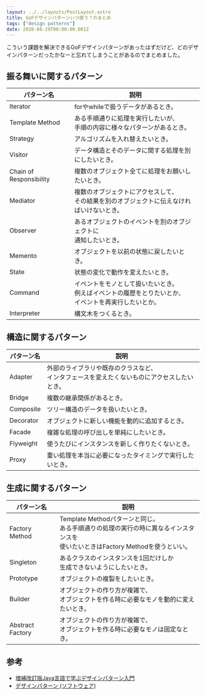 ```yaml
---
layout: ../../layouts/PostLayout.astro
title: GoFデザインパターンいつ使う？のまとめ
tags: ["design patterns"]
date: 2020-08-29T00:00:00.001Z
---
```


こういう課題を解決できるGoFデザインパターンがあったはずだけど、どのデザインパターンだったかなーと忘れてしまうことがあるのでまとめました。

## 振る舞いに関するパターン

|パターン名|説明|
--|--
|Iterator       |forやwhileで扱うデータがあるとき。|
|Template Method        |ある手順通りに処理を実行したいが、<br>手順の内容に様々なパターンがあるとき。|
|Strategy               |アルゴリズムを入れ替えたいとき。|
|Visitor                |データ構造とそのデータに関する処理を別にしたいとき。|
|Chain of Responsibility|複数のオブジェクト全てに処理をお願いしたいとき。|
|Mediator               |複数のオブジェクトにアクセスして、<br>その結果を別のオブジェクトに伝えなければいけないとき。|
|Observer               |あるオブジェクトのイベントを別のオブジェクトに<br>通知したいとき。|
|Memento|オブジェクトを以前の状態に戻したいとき。|
|State|状態の変化で動作を変えたいとき。|
|Command|イベントをモノとして扱いたいとき。<br>例えばイベントの履歴をとりたいとか、<br>イベントを再実行したいとか。|
|Interpreter|構文木をつくるとき。|

## 構造に関するパターン

|パターン名|説明|
--|--
|Adapter|外部のライブラリや既存のクラスなど、<br>インタフェースを変えたくないものにアクセスしたいとき。|
|Bridge|複数の継承関係があるとき。|
|Composite|ツリー構造のデータを扱いたいとき。|
|Decorator|オブジェクトに新しい機能を動的に追加するとき。|
|Facade|複雑な処理の呼び出しを単純にしたいとき。|
|Flyweight|使うたびにインスタンスを新しく作りたくないとき。|
|Proxy|重い処理を本当に必要になったタイミングで実行したいとき。|

## 生成に関するパターン

|パターン名|説明|
--|--
|Factory Method|Template Methodパターンと同じ。<br>ある手順通りの処理の実行の時に異なるインスタンスを<br>使いたいときはFactory Methodを使うといい。|
|Singleton|あるクラスのインスタンスを1回だけしか<br>生成できないようにしたいとき。|
|Prototype|オブジェクトの複製をしたいとき。|
|Builder|オブジェクトの作り方が複雑で、<br>オブジェクトを作る時に必要なモノを動的に変えたいとき。|
|Abstract Factory|オブジェクトの作り方が複雑で、<br>オブジェクトを作る時に必要なモノは固定なとき。|

## 参考
- <a href="https://www.amazon.co.jp/dp/4797327030?tag=note0e2a-22&linkCode=ogi&th=1&psc=1" target="_blank">増補改訂版Java言語で学ぶデザインパターン入門</a>
- <a href="https://ja.wikipedia.org/wiki/%E3%83%87%E3%82%B6%E3%82%A4%E3%83%B3%E3%83%91%E3%82%BF%E3%83%BC%E3%83%B3_(%E3%82%BD%E3%83%95%E3%83%88%E3%82%A6%E3%82%A7%E3%82%A2)" target="_blank">デザインパターン (ソフトウェア)</a>
